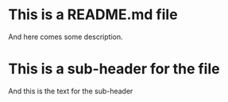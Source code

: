 # This is a README.md file

And here comes some description.

# This is a sub-header for the file

And this is the text for the sub-header
